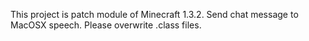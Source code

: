 This project is patch module of Minecraft 1.3.2.
Send chat message to MacOSX speech.
Please overwrite .class files.

